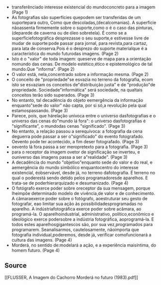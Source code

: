 -  transferênciado interesse existencial do mundoconcreto para a imagem (Page 1) 
- As fotografias são superfícies quepodem ser transferidas de um suportepara outro, Como que descoladas,(decalcomanias). A superfície nãoassenta firmemente sobre o suporte,como o é o caso das pinturas, (deparede de caverna ou de óleo sobretela). É como se a superfíciefotográfica desprezasse o seu suporte,e estivesse livre de mudar de suporte:pode passar para jornal, para revista,para cartaz, para lata de conserva.Pois é o desprezo do suporte materialque é a característica do mundo futurodas imagens. (Page 2) 
- Isto é o "valor" de toda imagem: queserve de mapa para a orientação nomundo das cenas. De modelo estético,ético e epistemológico de tal mundo.Que "informa". (Page 2) 
-  O valor está, nela,concentrado sobre a informação mesma. (Page 2) 
-  O conceito de "propriedade"se esvazia no terreno da fotografia, ecom isto se esvaziam os conceitos de"distribuição justa" e de "produção"de propriedade. Sociedade"informática" será sociedade, na qualtais conceitos terão sido superados. (Page 3) 
- No entanto, tal decadência do objeto eemergência da informação enquanto"sede do valor" não capta, por si só,a revolução pela qual estamospassando.  (Page 3) 
-  Parece, pois, que hárelação unívoca entre o universo dasfotografias e o universo das cenas do"mundo lá fora": o universo dasfotografias é "significante", o mundodas cenas "significado". (Page 3) 
- No entanto, a relação passou a serequívoca: a fotografia da cena deguerra pode passar a ser o"significado" do evento fotografado. Oevento pode ter acontecido, a fim deser fotografado.  (Page 3) 
- oevento lá fora passa a ser meropretexto para a fotografia. (Page 3) 
-  para o receptor da imagem ovetor de significação se inverteu, e ouniverso das imagens passa a ser a"realidade". (Page 3) 
- A decadência do mundo "objetivo"enquanto sede do valor e do real, e aemergência do mundo simbólico enquantocentro do interesse existencial, éobservável, desde já, no terreno dafotografia. É terreno no qual o poderestá sendo detido pelos programadoresde aparelhos. E trata-se de poderhierarquizado e desumanizado. (Page 4) 
- O fotógrafo exerce poder sobre oreceptor da sua mensagem, porque lheimpõe determinado modelo de vivência,de valor e de conhecimento. A câmaraexerce poder sobre o fotógrafo, aoestruturar seu gesto de fotografar, eao limitar sua ação às possibilidadesprogramadas no aparelho. A indústriafotográfica exerce poder sobre acâmara, ao programá-la. O aparelhoindustrial, administrativo, político,econômico e ideológico exerce podersobre a indústria fotográfica, aoprogramá-la. E todos estes aparelhosgigantescos são, por sua vez,programados para programarem. Seanalisarmos, cautelosamente, nãoimporta que fotografia individual,poderemos, desde já, verificar comofuncionará a cultura das imagens. (Page 4) 
-  Morderá, no sentido de:modelará a ação, e a experiência maisíntima, do homem futuro. (Page 4) 

## Source
[[FLUSSER, A Imagem do Cachorro Morderá no futuro (1983).pdf]]